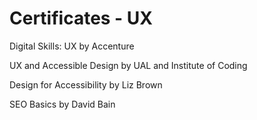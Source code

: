 # Certificates - UX 

Digital Skills: UX by Accenture

UX and Accessible Design by UAL and Institute of Coding

Design for Accessibility by Liz Brown

SEO Basics by David Bain 
